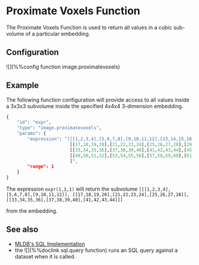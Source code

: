 # Proximate Voxels Function

The Proximate Voxels Function is used to return all values in a cubic sub-volume of a particular embedding.

## Configuration

![](%%config function image.proximatevoxels)

## Example

The following function configuration will provide access to all values inside a 3x3x3 subvolume inside
the specified 4x4x4 3-dimension embedding.

```python
{
    "id": "expr",
    "type": "image.proximatevoxels",
    "params": {
        "expression": "[[[1,2,3,4],[5,6,7,8],[9,10,11,12],[13,14,15,16]],
                        [[17,18,19,20],[21,22,23,24],[25,26,27,28],[29,30,31,32]],
                        [[33,34,35,36],[37,38,39,40],[41,42,43,44],[45,46,47,48]],
                        [[49,50,51,52],[53,54,55,56],[57,58,59,60],[61,62,63,64]]                      
                        ]",
        "range": 1
    }
}
```

The expression `expr(1,1,1)` will return the subvolume 
`[[[1,2,3,4],[5,6,7,8],[9,10,11,12]],
  [[17,18,19,20],[21,22,23,24],[25,26,27,28]],
  [[33,34,35,36],[37,38,39,40],[41,42,43,44]]]` 

from the embedding.

## See also

* [MLDB's SQL Implementation](../sql/Sql.md)
* the ![](%%doclink sql.query function) runs an SQL query against a
  dataset when it is called.
